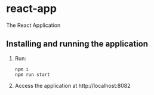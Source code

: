 # react-app
The React Application

## Installing and running the application
1. Run:
    ```shell script
    npm i
    npm run start
    ```
2. Access the application at http://localhost:8082
